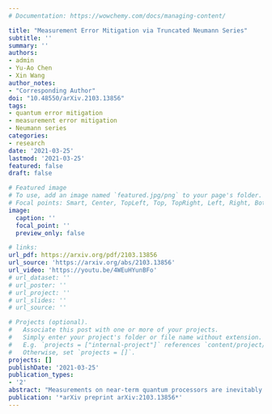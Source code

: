 ```yaml
---
# Documentation: https://wowchemy.com/docs/managing-content/

title: "Measurement Error Mitigation via Truncated Neumann Series"
subtitle: ''
summary: ''
authors:
- admin
- Yu-Ao Chen
- Xin Wang
author_notes:
- "Corresponding Author"
doi: "10.48550/arXiv.2103.13856"
tags: 
- quantum error mitigation
- measurement error mitigation
- Neumann series
categories: 
- research
date: '2021-03-25'
lastmod: '2021-03-25'
featured: false
draft: false

# Featured image
# To use, add an image named `featured.jpg/png` to your page's folder.
# Focal points: Smart, Center, TopLeft, Top, TopRight, Left, Right, BottomLeft, Bottom, BottomRight.
image:
  caption: ''
  focal_point: ''
  preview_only: false

# links:
url_pdf: https://arxiv.org/pdf/2103.13856
url_source: 'https://arxiv.org/abs/2103.13856'
url_video: 'https://youtu.be/4WEuHYunBFo'
# url_dataset: ''
# url_poster: ''
# url_project: ''
# url_slides: ''
# url_source: ''

# Projects (optional).
#   Associate this post with one or more of your projects.
#   Simply enter your project's folder or file name without extension.
#   E.g. `projects = ["internal-project"]` references `content/project/deep-learning/index.md`.
#   Otherwise, set `projects = []`.
projects: []
publishDate: '2021-03-25'
publication_types:
- '2'
abstract: "Measurements on near-term quantum processors are inevitably subject to hardware imperfections that lead to readout errors. Mitigation of such unavoidable errors is crucial to better explore and extend the power of near-term quantum hardware. In this work, we propose a method to mitigate measurement errors in computing quantum expectation values using the truncated Neumann series. The essential idea is to cancel the errors by combining various noisy expectation values generated by sequential measurements determined by terms in the truncated series. We numerically test this method and find that the computation accuracy is substantially improved. Our method possesses several advantages: it does not assume any noise structure, it does not require the calibration procedure to learn the noise matrix a prior, and most importantly, the incurred error mitigation overhead is independent of system size, as long as the noise resistance of the measurement device is moderate. All these advantages empower our method as a practical measurement error mitigation method for near-term quantum devices."
publication: '*arXiv preprint arXiv:2103.13856*'
---
```

